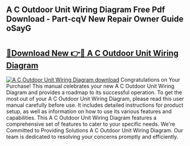 ## A C Outdoor Unit Wiring Diagram Free Pdf Download - Part-cqV New Repair Owner Guide oSayG

# <h2><a href="http://dfu8737.blite.top/?on=A+C+Outdoor+Unit+Wiring+Diagram">🔗Download New 👉🔴 A C Outdoor Unit Wiring Diagram</a></h2>

[![A C Outdoor Unit Wiring Diagram download](https://i.imgur.com/lujVjoI.png)](http://dfu8737.blite.top/?on=A+C+Outdoor+Unit+Wiring+Diagram)
Congratulations on Your Purchase! This manual celebrates your new A C Outdoor Unit Wiring Diagram and provides a roadmap to its successful operation. To get the most out of your A C Outdoor Unit Wiring Diagram, please read this user manual carefully before use. It includes detailed instructions for product setup, as well as information on how to use its various features and capabilities. This A C Outdoor Unit Wiring Diagram features a comprehensive set of features to cater to your specific needs. We're Committed to Providing Solutions A C Outdoor Unit Wiring Diagram. Our team is dedicated to resolving your concerns promptly and efficiently.
